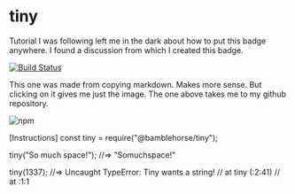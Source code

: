 # tiny
Tutorial I was following left me in the dark about how to put this badge anywhere. I found a discussion from which I created this badge. 

[![Build Status](https://img.shields.io/npm/v/tiny.svg)](https://github.com/rmdobservations/tiny)

This one was made from copying markdown. Makes more sense. But clicking on it gives me just the image. The one above takes me to my github repository.

![npm](https://img.shields.io/npm/v/tiny.svg)

[Instructions]
const tiny = require("@bamblehorse/tiny");

tiny("So much space!");
//=> "Somuchspace!"

tiny(1337);
//=> Uncaught TypeError: Tiny wants a string!
//    at tiny (<anonymous>:2:41)
//    at <anonymous>:1:1

